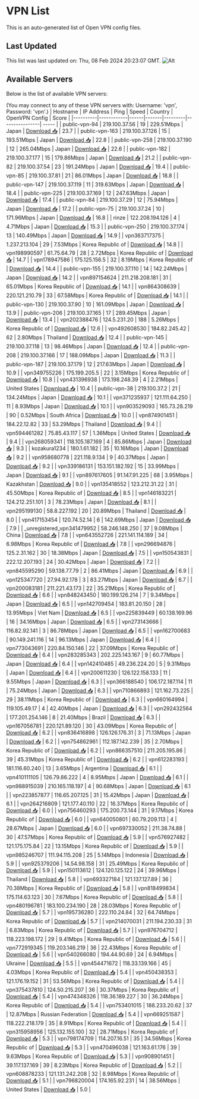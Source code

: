 # VPN List

This is an auto-generated list of Open VPN config files.

## Last Updated

This list was last updated on: Thu, 08 Feb 2024 20:23:07 GMT.
![Alt](https://repobeats.axiom.co/api/embed/186b98318ef1479477931607c1ad7d823f12451f.svg "Repobeats analytics image")

## Available Servers

Below is the list of available VPN servers:

(You may connect to any of these VPN servers with: Username: 'vpn', Password: 'vpn'.)
| Hostname | IP Address | Ping | Speed | Country | OpenVPN Config | Score |
|----------|------------|------|-------|---------|----------------| ----- |
| public-vpn-94 | 219.100.37.56 | 19 | 229.51Mbps | Japan | [Download 📥](./configs/server_0_JP.ovpn) | 23.7 |
| public-vpn-163 | 219.100.37.126 | 15 | 193.51Mbps | Japan | [Download 📥](./configs/server_1_JP.ovpn) | 22.8 |
| public-vpn-258 | 219.100.37.190 | 12 | 265.04Mbps | Japan | [Download 📥](./configs/server_2_JP.ovpn) | 22.6 |
| public-vpn-182 | 219.100.37.177 | 15 | 179.86Mbps | Japan | [Download 📥](./configs/server_3_JP.ovpn) | 21.2 |
| public-vpn-82 | 219.100.37.54 | 23 | 191.24Mbps | Japan | [Download 📥](./configs/server_4_JP.ovpn) | 19.4 |
| public-vpn-85 | 219.100.37.81 | 21 | 86.01Mbps | Japan | [Download 📥](./configs/server_5_JP.ovpn) | 18.8 |
| public-vpn-147 | 219.100.37.119 | 11 | 319.63Mbps | Japan | [Download 📥](./configs/server_6_JP.ovpn) | 18.4 |
| public-vpn-225 | 219.100.37.169 | 12 | 247.63Mbps | Japan | [Download 📥](./configs/server_7_JP.ovpn) | 17.4 |
| public-vpn-84 | 219.100.37.29 | 12 | 75.94Mbps | Japan | [Download 📥](./configs/server_8_JP.ovpn) | 17.2 |
| public-vpn-75 | 219.100.37.24 | 10 | 171.96Mbps | Japan | [Download 📥](./configs/server_9_JP.ovpn) | 16.8 |
| rinze | 122.208.194.126 | 4 | 4.71Mbps | Japan | [Download 📥](./configs/server_10_JP.ovpn) | 15.3 |
| public-vpn-250 | 219.100.37.174 | 13 | 140.49Mbps | Japan | [Download 📥](./configs/server_11_JP.ovpn) | 14.9 |
| vpn363717375 | 1.237.213.104 | 29 | 7.53Mbps | Korea Republic of | [Download 📥](./configs/server_12_KR.ovpn) | 14.8 |
| vpn198990597 | 61.75.64.79 | 28 | 2.72Mbps | Korea Republic of | [Download 📥](./configs/server_13_KR.ovpn) | 14.7 |
| vpn178947586 | 175.125.156.5 | 32 | 8.19Mbps | Korea Republic of | [Download 📥](./configs/server_14_KR.ovpn) | 14.4 |
| public-vpn-155 | 219.100.37.110 | 14 | 142.24Mbps | Japan | [Download 📥](./configs/server_15_JP.ovpn) | 14.2 |
| vpn897154624 | 211.218.208.181 | 31 | 65.01Mbps | Korea Republic of | [Download 📥](./configs/server_16_KR.ovpn) | 14.1 |
| vpn864308639 | 220.121.210.79 | 33 | 67.58Mbps | Korea Republic of | [Download 📥](./configs/server_17_KR.ovpn) | 14.1 |
| public-vpn-130 | 219.100.37.90 | 10 | 161.09Mbps | Japan | [Download 📥](./configs/server_18_JP.ovpn) | 13.9 |
| public-vpn-206 | 219.100.37.165 | 17 | 289.45Mbps | Japan | [Download 📥](./configs/server_19_JP.ovpn) | 13.4 |
| vpn202388476 | 124.5.231.20 | 188 | 5.26Mbps | Korea Republic of | [Download 📥](./configs/server_20_KR.ovpn) | 12.6 |
| vpn492608530 | 184.82.245.42 | 62 | 2.80Mbps | Thailand | [Download 📥](./configs/server_21_TH.ovpn) | 12.4 |
| public-vpn-145 | 219.100.37.118 | 13 | 98.46Mbps | Japan | [Download 📥](./configs/server_22_JP.ovpn) | 12.4 |
| public-vpn-208 | 219.100.37.166 | 17 | 188.09Mbps | Japan | [Download 📥](./configs/server_23_JP.ovpn) | 11.3 |
| public-vpn-187 | 219.100.37.179 | 12 | 217.63Mbps | Japan | [Download 📥](./configs/server_24_JP.ovpn) | 10.9 |
| vpn349755226 | 175.199.205.5 | 22 | 3.15Mbps | Korea Republic of | [Download 📥](./configs/server_25_KR.ovpn) | 10.8 |
| vpn431396938 | 173.198.248.39 | 4 | 2.21Mbps | United States | [Download 📥](./configs/server_26_US.ovpn) | 10.4 |
| public-vpn-38 | 219.100.37.2 | 21 | 134.24Mbps | Japan | [Download 📥](./configs/server_27_JP.ovpn) | 10.1 |
| vpn371235937 | 121.111.64.250 | 11 | 8.93Mbps | Japan | [Download 📥](./configs/server_28_JP.ovpn) | 10.1 |
| vpn903529093 | 165.73.28.219 | 90 | 0.52Mbps | South Africa | [Download 📥](./configs/server_29_ZA.ovpn) | 10.0 |
| vpn874901451 | 184.22.12.82 | 33 | 53.29Mbps | Thailand | [Download 📥](./configs/server_30_TH.ovpn) | 9.4 |
| vpn594461282 | 75.85.43.117 | 57 | 1.36Mbps | United States | [Download 📥](./configs/server_31_US.ovpn) | 9.4 |
| vpn268059341 | 118.105.187.169 | 4 | 85.86Mbps | Japan | [Download 📥](./configs/server_32_JP.ovpn) | 9.3 |
| kozakura1234 | 180.1.61.182 | 35 | 10.16Mbps | Japan | [Download 📥](./configs/server_33_JP.ovpn) | 9.2 |
| vpn958680778 | 221.118.9.134 | 9 | 40.37Mbps | Japan | [Download 📥](./configs/server_34_JP.ovpn) | 9.2 |
| vpn339186131 | 153.151.182.192 | 15 | 33.99Mbps | Japan | [Download 📥](./configs/server_35_JP.ovpn) | 9.1 |
| vpn897617605 | 91.147.91.225 | 68 | 3.95Mbps | Kazakhstan | [Download 📥](./configs/server_36_KZ.ovpn) | 9.0 |
| vpn135418552 | 123.212.31.22 | 31 | 45.50Mbps | Korea Republic of | [Download 📥](./configs/server_37_KR.ovpn) | 8.5 |
| vpn146183221 | 124.212.251.101 | 3 | 78.23Mbps | Japan | [Download 📥](./configs/server_38_JP.ovpn) | 8.1 |
| vpn295199130 | 58.8.227.192 | 20 | 20.89Mbps | Thailand | [Download 📥](./configs/server_39_TH.ovpn) | 8.0 |
| vpn417153454 | 120.74.52.14 | 6 | 142.69Mbps | Japan | [Download 📥](./configs/server_40_JP.ovpn) | 7.9 |
| _unregistered_vpn341479952 | 58.246.148.250 | 37 | 9.08Mbps | China | [Download 📥](./configs/server_41_CN.ovpn) | 7.8 |
| vpn643552726 | 221.141.114.189 | 34 | 6.98Mbps | Korea Republic of | [Download 📥](./configs/server_42_KR.ovpn) | 7.8 |
| vpn296694876 | 125.2.31.162 | 30 | 18.38Mbps | Japan | [Download 📥](./configs/server_43_JP.ovpn) | 7.5 |
| vpn150543831 | 222.12.207.193 | 24 | 30.42Mbps | Japan | [Download 📥](./configs/server_44_JP.ovpn) | 7.2 |
| vpn845595290 | 59.138.77.79 | 2 | 86.41Mbps | Japan | [Download 📥](./configs/server_45_JP.ovpn) | 6.9 |
| vpn125347720 | 27.94.92.178 | 3 | 83.27Mbps | Japan | [Download 📥](./configs/server_46_JP.ovpn) | 6.7 |
| vpn200083181 | 211.221.43.173 | 22 | 35.21Mbps | Korea Republic of | [Download 📥](./configs/server_47_KR.ovpn) | 6.6 |
| vpn848243450 | 180.199.126.214 | 7 | 9.34Mbps | Japan | [Download 📥](./configs/server_48_JP.ovpn) | 6.5 |
| vpn142709454 | 183.81.20.150 | 28 | 13.95Mbps | Viet Nam | [Download 📥](./configs/server_49_VN.ovpn) | 6.5 |
| vpn225839449 | 60.138.169.96 | 16 | 34.16Mbps | Japan | [Download 📥](./configs/server_50_JP.ovpn) | 6.5 |
| vpn273143666 | 116.82.92.141 | 3 | 86.78Mbps | Japan | [Download 📥](./configs/server_51_JP.ovpn) | 6.5 |
| vpn162700683 | 90.149.241.116 | 14 | 96.13Mbps | Japan | [Download 📥](./configs/server_52_JP.ovpn) | 6.4 |
| vpn773043691 | 220.84.150.146 | 22 | 37.09Mbps | Korea Republic of | [Download 📥](./configs/server_53_KR.ovpn) | 6.4 |
| vpn283285343 | 202.225.143.167 | 9 | 60.77Mbps | Japan | [Download 📥](./configs/server_54_JP.ovpn) | 6.4 |
| vpn142410485 | 49.236.224.20 | 5 | 9.31Mbps | Japan | [Download 📥](./configs/server_55_JP.ovpn) | 6.4 |
| vpn200611230 | 126.122.158.133 | 11 | 9.55Mbps | Japan | [Download 📥](./configs/server_56_JP.ovpn) | 6.3 |
| vpn366188540 | 106.172.187.114 | 11 | 75.24Mbps | Japan | [Download 📥](./configs/server_57_JP.ovpn) | 6.3 |
| vpn710866893 | 121.162.73.225 | 29 | 38.11Mbps | Korea Republic of | [Download 📥](./configs/server_58_KR.ovpn) | 6.3 |
| vpn660164994 | 119.105.49.17 | 4 | 42.40Mbps | Japan | [Download 📥](./configs/server_59_JP.ovpn) | 6.3 |
| vpn292432564 | 177.201.254.146 | 8 | 21.40Mbps | Brazil | [Download 📥](./configs/server_60_BR.ovpn) | 6.3 |
| vpn167056781 | 220.121.89.120 | 30 | 43.09Mbps | Korea Republic of | [Download 📥](./configs/server_61_KR.ovpn) | 6.2 |
| vpn836416898 | 126.126.176.31 | 3 | 71.13Mbps | Japan | [Download 📥](./configs/server_62_JP.ovpn) | 6.2 |
| vpn754862961 | 112.187.142.239 | 35 | 2.70Mbps | Korea Republic of | [Download 📥](./configs/server_63_KR.ovpn) | 6.2 |
| vpn866357510 | 211.205.195.86 | 39 | 45.31Mbps | Korea Republic of | [Download 📥](./configs/server_64_KR.ovpn) | 6.2 |
| vpn612283193 | 181.116.60.240 | 13 | 3.65Mbps | Argentina | [Download 📥](./configs/server_65_AR.ovpn) | 6.1 |
| vpn410111105 | 126.79.86.222 | 4 | 8.95Mbps | Japan | [Download 📥](./configs/server_66_JP.ovpn) | 6.1 |
| vpn988915039 | 210.165.118.197 | 4 | 90.68Mbps | Japan | [Download 📥](./configs/server_67_JP.ovpn) | 6.1 |
| vpn223857877 | 116.65.207.125 | 31 | 15.42Mbps | Japan | [Download 📥](./configs/server_68_JP.ovpn) | 6.1 |
| vpn264216809 | 121.177.40.110 | 22 | 16.37Mbps | Korea Republic of | [Download 📥](./configs/server_69_KR.ovpn) | 6.0 |
| vpn756460293 | 175.200.73.144 | 31 | 9.17Mbps | Korea Republic of | [Download 📥](./configs/server_70_KR.ovpn) | 6.0 |
| vpn640050801 | 60.79.209.113 | 4 | 28.67Mbps | Japan | [Download 📥](./configs/server_71_JP.ovpn) | 6.0 |
| vpn697330052 | 211.38.74.88 | 30 | 47.57Mbps | Korea Republic of | [Download 📥](./configs/server_72_KR.ovpn) | 5.9 |
| vpn576927482 | 121.175.175.84 | 22 | 13.15Mbps | Korea Republic of | [Download 📥](./configs/server_73_KR.ovpn) | 5.9 |
| vpn985246707 | 111.94.115.208 | 25 | 5.14Mbps | Indonesia | [Download 📥](./configs/server_74_ID.ovpn) | 5.9 |
| vpn925379206 | 14.54.98.158 | 31 | 25.49Mbps | Korea Republic of | [Download 📥](./configs/server_75_KR.ovpn) | 5.9 |
| vpn150113612 | 124.120.125.122 | 24 | 39.96Mbps | Thailand | [Download 📥](./configs/server_76_TH.ovpn) | 5.8 |
| vpn693327184 | 121.137.127.89 | 36 | 70.38Mbps | Korea Republic of | [Download 📥](./configs/server_77_KR.ovpn) | 5.8 |
| vpn818499834 | 175.114.63.123 | 30 | 7.67Mbps | Korea Republic of | [Download 📥](./configs/server_78_KR.ovpn) | 5.8 |
| vpn480196781 | 183.100.234.190 | 28 | 28.03Mbps | Korea Republic of | [Download 📥](./configs/server_79_KR.ovpn) | 5.7 |
| vpn195736280 | 222.110.24.84 | 32 | 64.74Mbps | Korea Republic of | [Download 📥](./configs/server_80_KR.ovpn) | 5.7 |
| vpn214070031 | 211.194.230.33 | 31 | 6.83Mbps | Korea Republic of | [Download 📥](./configs/server_81_KR.ovpn) | 5.7 |
| vpn976704712 | 118.223.198.172 | 29 | 9.41Mbps | Korea Republic of | [Download 📥](./configs/server_82_KR.ovpn) | 5.6 |
| vpn772919345 | 119.203.146.219 | 36 | 22.43Mbps | Korea Republic of | [Download 📥](./configs/server_83_KR.ovpn) | 5.6 |
| vpn540266080 | 194.44.90.69 | 24 | 6.94Mbps | Ukraine | [Download 📥](./configs/server_84_UA.ovpn) | 5.5 |
| vpn454471672 | 118.33.139.166 | 45 | 4.03Mbps | Korea Republic of | [Download 📥](./configs/server_85_KR.ovpn) | 5.4 |
| vpn450438353 | 121.176.19.152 | 31 | 53.56Mbps | Korea Republic of | [Download 📥](./configs/server_86_KR.ovpn) | 5.4 |
| vpn375437810 | 124.50.215.207 | 36 | 30.37Mbps | Korea Republic of | [Download 📥](./configs/server_87_KR.ovpn) | 5.4 |
| vpn474348326 | 118.36.189.227 | 30 | 36.24Mbps | Korea Republic of | [Download 📥](./configs/server_88_KR.ovpn) | 5.4 |
| vpn753401015 | 188.233.20.62 | 37 | 12.87Mbps | Russian Federation | [Download 📥](./configs/server_89_RU.ovpn) | 5.4 |
| vpn669251587 | 118.222.218.179 | 35 | 8.91Mbps | Korea Republic of | [Download 📥](./configs/server_90_KR.ovpn) | 5.4 |
| vpn315958956 | 125.132.155.100 | 32 | 28.71Mbps | Korea Republic of | [Download 📥](./configs/server_91_KR.ovpn) | 5.3 |
| vpn798174709 | 114.207.16.51 | 35 | 34.56Mbps | Korea Republic of | [Download 📥](./configs/server_92_KR.ovpn) | 5.3 |
| vpn470496038 | 121.163.61.176 | 39 | 9.63Mbps | Korea Republic of | [Download 📥](./configs/server_93_KR.ovpn) | 5.3 |
| vpn908901451 | 39.117.137.169 | 39 | 8.23Mbps | Korea Republic of | [Download 📥](./configs/server_94_KR.ovpn) | 5.2 |
| vpn608878233 | 121.131.242.208 | 32 | 8.98Mbps | Korea Republic of | [Download 📥](./configs/server_95_KR.ovpn) | 5.1 |
| vpn796820004 | 174.165.92.231 | 14 | 38.56Mbps | United States | [Download 📥](./configs/server_96_US.ovpn) | 5.0 |
